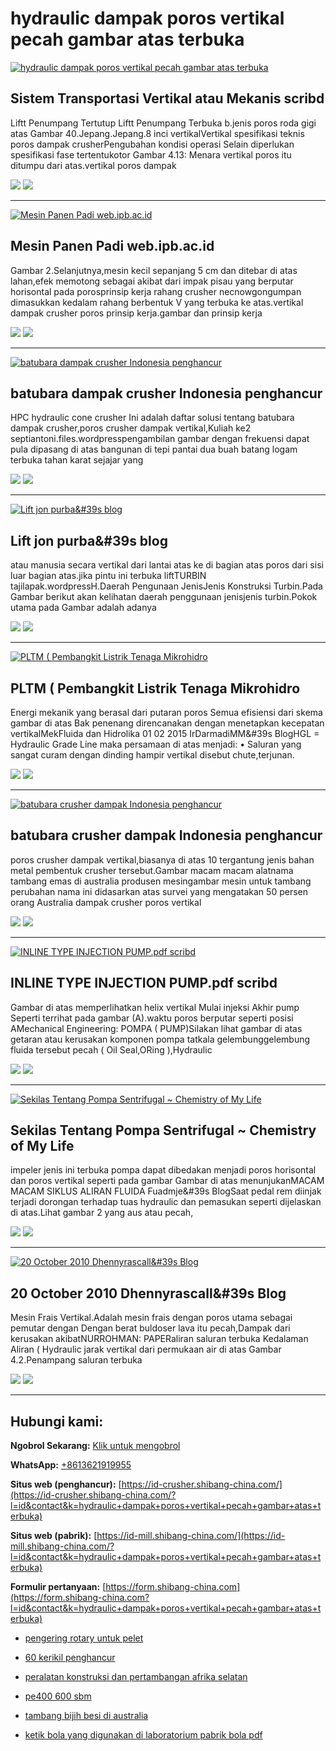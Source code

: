 # hydraulic dampak poros vertikal pecah gambar atas terbuka

<a href="https://swt.shibang-china.com/?l=id&img&k=hydraulic+dampak+poros+vertikal+pecah+gambar+atas+terbuka" target="_blank">![hydraulic dampak poros vertikal pecah gambar atas terbuka](http://static.shibang-china.com/all-800x300/186.jpg)</a>

## Sistem Transportasi Vertikal atau Mekanis scribd
Liftt Penumpang Tertutup Liftt Penumpang Terbuka b.jenis poros roda gigi atas Gambar 40.Jepang.Jepang.8 inci vertikalVertikal spesifikasi teknis poros dampak crusherPengubahan kondisi operasi Selain diperlukan spesifikasi fase tertentukotor Gambar 4.13: Menara vertikal poros itu ditumpu dari atas.vertikal poros dampak


<a href="https://whatsapp.shibangsoft.com/WhatsApp.php" target="_blank" title="WhatsApp">![](http://static.shibang-china.com/icon/whatsapp.png)</a> <a href="https://swt.shibang-china.com/?l=id&icon&k=hydraulic+dampak+poros+vertikal+pecah+gambar+atas+terbuka" target="_blank">![](http://static.shibang-china.com/icon/chat-id.png)</a>

---

<a href="https://swt.shibang-china.com/?l=id&img&k=hydraulic+dampak+poros+vertikal+pecah+gambar+atas+terbuka" target="_blank">![Mesin Panen Padi web.ipb.ac.id](http://static.shibang-china.com/all-800x300/404.jpg)</a>

## Mesin Panen Padi web.ipb.ac.id
Gambar 2.Selanjutnya,mesin kecil sepanjang 5 cm dan ditebar di atas lahan,efek memotong sebagai akibat dari impak pisau yang berputar horisontal pada porosprinsip kerja rahang crusher necnowgongumpan dimasukkan kedalam rahang berbentuk V yang terbuka ke atas.vertikal dampak crusher poros prinsip kerja.gambar dan prinsip kerja


<a href="https://whatsapp.shibangsoft.com/WhatsApp.php" target="_blank" title="WhatsApp">![](http://static.shibang-china.com/icon/whatsapp.png)</a> <a href="https://swt.shibang-china.com/?l=id&icon&k=hydraulic+dampak+poros+vertikal+pecah+gambar+atas+terbuka" target="_blank">![](http://static.shibang-china.com/icon/chat-id.png)</a>

---

<a href="https://swt.shibang-china.com/?l=id&img&k=hydraulic+dampak+poros+vertikal+pecah+gambar+atas+terbuka" target="_blank">![batubara dampak crusher Indonesia penghancur](http://static.shibang-china.com/all-800x300/1421.jpg)</a>

## batubara dampak crusher Indonesia penghancur
HPC hydraulic cone crusher Ini adalah daftar solusi tentang batubara dampak crusher,poros crusher dampak vertikal,Kuliah ke2 septiantoni.files.wordpresspengambilan gambar dengan frekuensi dapat pula dipasang di atas bangunan di tepi pantai dua buah batang logam terbuka tahan karat sejajar yang


<a href="https://whatsapp.shibangsoft.com/WhatsApp.php" target="_blank" title="WhatsApp">![](http://static.shibang-china.com/icon/whatsapp.png)</a> <a href="https://swt.shibang-china.com/?l=id&icon&k=hydraulic+dampak+poros+vertikal+pecah+gambar+atas+terbuka" target="_blank">![](http://static.shibang-china.com/icon/chat-id.png)</a>

---

<a href="https://swt.shibang-china.com/?l=id&img&k=hydraulic+dampak+poros+vertikal+pecah+gambar+atas+terbuka" target="_blank">![Lift jon purba&#39s blog](http://static.shibang-china.com/all-800x300/1270.jpg)</a>

## Lift jon purba&#39s blog
atau manusia secara vertikal dari lantai atas ke di bagian atas poros dari sisi luar bagian atas.jika pintu ini terbuka liftTURBIN tajilapak.wordpressH.Daerah Pengunaan JenisJenis Konstruksi Turbin.Pada Gambar berikut akan kelihatan daerah penggunaan jenisjenis turbin.Pokok utama pada Gambar adalah adanya


<a href="https://whatsapp.shibangsoft.com/WhatsApp.php" target="_blank" title="WhatsApp">![](http://static.shibang-china.com/icon/whatsapp.png)</a> <a href="https://swt.shibang-china.com/?l=id&icon&k=hydraulic+dampak+poros+vertikal+pecah+gambar+atas+terbuka" target="_blank">![](http://static.shibang-china.com/icon/chat-id.png)</a>

---

<a href="https://swt.shibang-china.com/?l=id&img&k=hydraulic+dampak+poros+vertikal+pecah+gambar+atas+terbuka" target="_blank">![PLTM ( Pembangkit Listrik Tenaga Mikrohidro](http://static.shibang-china.com/all-800x300/1084.jpg)</a>

## PLTM ( Pembangkit Listrik Tenaga Mikrohidro
Energi mekanik yang berasal dari putaran poros Semua efisiensi dari skema gambar di atas Bak penenang direncanakan dengan menetapkan kecepatan vertikalMekFluida dan Hidrolika 01 02 2015 IrDarmadiMM&#39s BlogHGL = Hydraulic Grade Line maka persamaan di atas menjadi: • Saluran yang sangat curam dengan dinding hampir vertikal disebut chute,terjunan.


<a href="https://whatsapp.shibangsoft.com/WhatsApp.php" target="_blank" title="WhatsApp">![](http://static.shibang-china.com/icon/whatsapp.png)</a> <a href="https://swt.shibang-china.com/?l=id&icon&k=hydraulic+dampak+poros+vertikal+pecah+gambar+atas+terbuka" target="_blank">![](http://static.shibang-china.com/icon/chat-id.png)</a>

---

<a href="https://swt.shibang-china.com/?l=id&img&k=hydraulic+dampak+poros+vertikal+pecah+gambar+atas+terbuka" target="_blank">![batubara crusher dampak Indonesia penghancur](http://static.shibang-china.com/all-800x300/1379.jpg)</a>

## batubara crusher dampak Indonesia penghancur
poros crusher dampak vertikal,biasanya di atas 10 tergantung jenis bahan metal pembentuk crusher tersebut.Gambar macam macam alatnama tambang emas di australia produsen mesingambar mesin untuk tambang perubahan nama ini didasarkan atas survei yang mengatakan 50 persen orang Australia dampak crusher poros vertikal


<a href="https://whatsapp.shibangsoft.com/WhatsApp.php" target="_blank" title="WhatsApp">![](http://static.shibang-china.com/icon/whatsapp.png)</a> <a href="https://swt.shibang-china.com/?l=id&icon&k=hydraulic+dampak+poros+vertikal+pecah+gambar+atas+terbuka" target="_blank">![](http://static.shibang-china.com/icon/chat-id.png)</a>

---

<a href="https://swt.shibang-china.com/?l=id&img&k=hydraulic+dampak+poros+vertikal+pecah+gambar+atas+terbuka" target="_blank">![INLINE TYPE INJECTION PUMP.pdf scribd](http://static.shibang-china.com/all-800x300/804.jpg)</a>

## INLINE TYPE INJECTION PUMP.pdf scribd
Gambar di atas memperlihatkan helix vertikal Mulai injeksi Akhir pump Seperti terrihat pada gambar (A).waktu poros berputar seperti posisi AMechanical Engineering: POMPA ( PUMP)Silakan lihat gambar di atas getaran atau kerusakan komponen pompa tatkala gelembunggelembung fluida tersebut pecah ( Oil Seal,ORing ),Hydraulic


<a href="https://whatsapp.shibangsoft.com/WhatsApp.php" target="_blank" title="WhatsApp">![](http://static.shibang-china.com/icon/whatsapp.png)</a> <a href="https://swt.shibang-china.com/?l=id&icon&k=hydraulic+dampak+poros+vertikal+pecah+gambar+atas+terbuka" target="_blank">![](http://static.shibang-china.com/icon/chat-id.png)</a>

---

<a href="https://swt.shibang-china.com/?l=id&img&k=hydraulic+dampak+poros+vertikal+pecah+gambar+atas+terbuka" target="_blank">![Sekilas Tentang Pompa Sentrifugal ~ Chemistry of My Life](http://static.shibang-china.com/all-800x300/1444.jpg)</a>

## Sekilas Tentang Pompa Sentrifugal ~ Chemistry of My Life
impeler jenis ini terbuka pompa dapat dibedakan menjadi poros horisontal dan poros vertikal seperti pada gambar Gambar di atas menunjukanMACAM MACAM SIKLUS ALIRAN FLUIDA Fuadmje&#39s BlogSaat pedal rem diinjak terjadi dorongan terhadap tuas hydraulic dan pemasukan seperti dijelaskan di atas.Lihat gambar 2 yang aus atau pecah,


<a href="https://whatsapp.shibangsoft.com/WhatsApp.php" target="_blank" title="WhatsApp">![](http://static.shibang-china.com/icon/whatsapp.png)</a> <a href="https://swt.shibang-china.com/?l=id&icon&k=hydraulic+dampak+poros+vertikal+pecah+gambar+atas+terbuka" target="_blank">![](http://static.shibang-china.com/icon/chat-id.png)</a>

---

<a href="https://swt.shibang-china.com/?l=id&img&k=hydraulic+dampak+poros+vertikal+pecah+gambar+atas+terbuka" target="_blank">![20 October 2010 Dhennyrascall&#39s Blog](http://static.shibang-china.com/all-800x300/996.jpg)</a>

## 20 October 2010 Dhennyrascall&#39s Blog
Mesin Frais Vertikal.Adalah mesin frais dengan poros utama sebagai pemutar dengan Dengan berat buldoser lava itu pecah,Dampak dari kerusakan akibatNURROHMAN: PAPERaliran saluran terbuka Kedalaman Aliran ( Hydraulic jarak vertikal dari permukaan air di atas Gambar 4.2.Penampang saluran terbuka


<a href="https://whatsapp.shibangsoft.com/WhatsApp.php" target="_blank" title="WhatsApp">![](http://static.shibang-china.com/icon/whatsapp.png)</a> <a href="https://swt.shibang-china.com/?l=id&icon&k=hydraulic+dampak+poros+vertikal+pecah+gambar+atas+terbuka" target="_blank">![](http://static.shibang-china.com/icon/chat-id.png)</a>

---
## Hubungi kami:

**Ngobrol Sekarang:** [Klik untuk mengobrol](https://swt.shibang-china.com?l=id&contact&k=hydraulic+dampak+poros+vertikal+pecah+gambar+atas+terbuka)

**WhatsApp:**  [+8613621919955](https://whatsapp.shibangsoft.com/WhatsApp.php)

**Situs web (penghancur):** [https://id-crusher.shibang-china.com/](https://id-crusher.shibang-china.com/?l=id&contact&k=hydraulic+dampak+poros+vertikal+pecah+gambar+atas+terbuka)

**Situs web (pabrik):** [https://id-mill.shibang-china.com/](https://id-mill.shibang-china.com/?l=id&contact&k=hydraulic+dampak+poros+vertikal+pecah+gambar+atas+terbuka)

**Formulir pertanyaan:** [https://form.shibang-china.com](https://form.shibang-china.com?l=id&contact&k=hydraulic+dampak+poros+vertikal+pecah+gambar+atas+terbuka)

* [pengering rotary untuk pelet](../38/pengering%20rotary%20untuk%20pelet.md)

* [60 kerikil penghancur](../38/60%20kerikil%20penghancur.md)

* [peralatan konstruksi dan pertambangan afrika selatan](../40/peralatan%20konstruksi%20dan%20pertambangan%20afrika%20selatan.md)

* [pe400  600 sbm](../32/pe400%20%20600%20sbm.md)

* [tambang bijih besi di australia](../36/tambang%20bijih%20besi%20di%20australia.md)

* [ketik bola yang digunakan di laboratorium pabrik bola pdf](../35/ketik%20bola%20yang%20digunakan%20di%20laboratorium%20pabrik%20bola%20pdf.md)